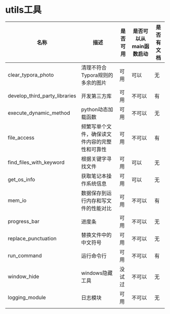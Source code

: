 # utils工具



| 名称                          | 描述                                           | 是否可用 | 是否可以从main函数启动 | 是否有文档 |
| ----------------------------- | ---------------------------------------------- | -------- | ---------------------- | ---------- |
| clear_typora_photo            | 清理不符合Typora规则的多余的图片               | 可用     | 可以                   | 无         |
| develop_third_party_libraries | 开发第三方库                                   | 可用     | 不可以                 | 有         |
| execute_dynamic_method        | python动态加载函数                             | 可用     | 不可以                 | 无         |
| file_access                   | 频繁写单个文件，确保读文件内容的完整性和可靠性 | 可用     | 不可以                 | 有         |
| find_files_with_keyword       | 根据关键字寻找文件                             | 可用     | 可以                   | 无         |
| get_os_info                   | 获取笔记本操作系统信息                         | 可用     | 可以                   | 无         |
| mem_io                        | 数据保存到运行内存和写文件的性能对比           | 可用     | 不可以                 | 有         |
| progress_bar                  | 进度条                                         | 可用     | 不可以                 | 无         |
| replace_punctuation           | 替换文件中的中文符号                           | 可用     | 不可以                 | 无         |
| run_command                   | 运行命令行                                     | 可用     | 不可以                 | 有         |
| window_hide                   | windows隐藏工具                                | 没试过   | 不可以                 | 无         |
| logging_module                | 日志模块                                       | 可用     | 不可以                 | 无         |
|                               |                                                |          |                        |            |
